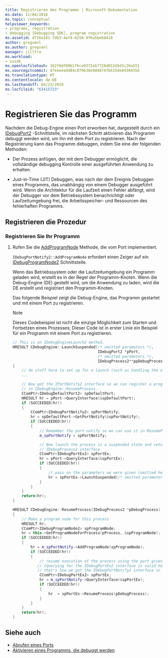 ```yaml
---
title: Registrieren des Programms | Microsoft-Dokumentation
ms.date: 11/04/2016
ms.topic: conceptual
helpviewer_keywords:
- programs, registration
- debugging [Debugging SDK], program registration
ms.assetid: d726a161-7db3-4ef4-b258-9f6a5be68418
author: gregvanl
ms.author: gregvanl
manager: jillfra
ms.workload:
- vssdk
ms.openlocfilehash: 162f8df09b1f6ce9372a57728d653d5d3c20a551
ms.sourcegitcommit: 47eeeeadd84c879636e9d48747b615de69384356
ms.translationtype: HT
ms.contentlocale: de-DE
ms.lasthandoff: 04/23/2019
ms.locfileid: "63415723"
---
```

# <a name="register-the-program"></a>Registrieren Sie das Programm
Nachdem die Debug-Engine einen Port erworben hat, dargestellt durch ein [IDebugPort2](../../extensibility/debugger/reference/idebugport2.md) -Schnittstelle, im nächsten Schritt aktivieren das Programm debuggt werden wird, um ihn mit dem Port zu registrieren. Nach der Registrierung kann das Programm debuggen, indem Sie eine der folgenden Methoden:

- Der Prozess anfügen, der mit dem Debugger ermöglicht, die vollständige debugging Kontrolle einer ausgeführten Anwendung zu erhalten.

- Just-in-Time (JIT) Debuggen, was nach der dem Ereignis Debuggen eines Programms, das unabhängig von einem Debugger ausgeführt wird. Wenn die Architektur für die Laufzeit einen Fehler abfängt, wird der Debugger vor dem Betriebssystem benachrichtigt oder Laufzeitumgebung frei, die Arbeitsspeicher- und Ressourcen des fehlerhaften Programms.

## <a name="registering-procedure"></a>Registrieren die Prozedur

### <a name="to-register-your-program"></a>Registrieren Sie Ihr Programm

1. Rufen Sie die [AddProgramNode](../../extensibility/debugger/reference/idebugportnotify2-addprogramnode.md) Methode, die vom Port implementiert.

     `IDebugPortNotify2::AddProgramNode` erfordert einen Zeiger auf ein [IDebugProgramNode2](../../extensibility/debugger/reference/idebugprogramnode2.md) Schnittstelle.

     Wenn das Betriebssystem oder die Laufzeitumgebung ein Programm geladen wird, erstellt es in der Regel der Programm-Knoten. Wenn die Debug-Engine (DE) gestellt wird, um die Anwendung zu laden, wird die DE erstellt und registriert den Programm-Knoten.

     Das folgende Beispiel zeigt die Debug-Engine, das Programm gestartet und mit einem Port zu registrieren.

    > [!NOTE]
    > Dieses Codebeispiel ist nicht die einzige Möglichkeit zum Starten und Fortsetzen eines Prozesses; Dieser Code ist in erster Linie ein Beispiel für ein Programm mit einem Port zu registrieren.

    ```cpp
    // This is an IDebugEngineLaunch2 method.
    HRESULT CDebugEngine::LaunchSuspended(/* omitted parameters */,
                                          IDebugPort2 *pPort,
                                          /* omitted parameters */,
                                          IDebugProcess2**ppDebugProcess)
    {
        // do stuff here to set up for a launch (such as handling the other parameters)
        ...

        // Now get the IPortNotify2 interface so we can register a program node
        // in CDebugEngine::ResumeProcess.
        CComPtr<IDebugDefaultPort2> spDefaultPort;
        HRESULT hr = pPort->QueryInterface(&spDefaultPort);
        if (SUCCEEDED(hr))
        {
            CComPtr<IDebugPortNotify2> spPortNotify;
            hr = spDefaultPort->GetPortNotify(&spPortNotify);
            if (SUCCEEDED(hr))
            {
                // Remember the port notify so we can use it in ResumeProcess.
                m_spPortNotify = spPortNotify;

                // Now launch the process in a suspended state and return the
                // IDebugProcess2 interface
                CComPtr<IDebugPortEx2> spPortEx;
                hr = pPort->QueryInterface(&spPortEx);
                if (SUCCEEDED(hr))
                {
                    // pass on the parameters we were given (omitted here)
                    hr = spPortEx->LaunchSuspended(/* omitted parameters */,ppDebugProcess)
                }
            }
        }
        return(hr);
    }

    HRESULT CDebugEngine::ResumeProcess(IDebugProcess2 *pDebugProcess)
    {
        // Make a program node for this process
        HRESULT hr;
        CComPtr<IDebugProgramNode2> spProgramNode;
        hr = this->GetProgramNodeForProcess(pProcess, &spProgramNode);
        if (SUCCEEDED(hr))
        {
            hr = m_spPortNotify->AddProgramNode(spProgramNode);
            if (SUCCEEDED(hr))
            {
                // resume execution of the process using the port given to us earlier.
               // (Querying for the IDebugPortEx2 interface is valid here since
               // that's how we got the IDebugPortNotify2 interface in the first place.)
                CComPtr<IDebugPortEx2> spPortEx;
                hr = m_spPortNotify->QueryInterface(&spPortEx);
                if (SUCCEEDED(hr))
                {
                    hr  = spPortEx->ResumeProcess(pDebugProcess);
                }
            }
        }
        return(hr);
    }

    ```

## <a name="see-also"></a>Siehe auch
- [Abrufen eines Ports](../../extensibility/debugger/getting-a-port.md)
- [Aktivieren eines Programms, die debuggt werden](../../extensibility/debugger/enabling-a-program-to-be-debugged.md)
